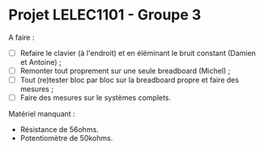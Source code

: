 # Projet LELEC1101 - Groupe 3

A faire :
- [ ] Refaire le clavier (à l'endroit) et en éléminant le bruit constant (Damien et Antoine) ;
- [ ] Remonter tout proprement sur une seule breadboard (Michel) ;
- [ ] Tout (re)tester bloc par bloc sur la breadboard propre et faire des mesures ;
- [ ] Faire des mesures sur le systèmes complets.

Matériel manquant :
- Résistance de 56ohms.
- Potentiomètre de 50kohms.
